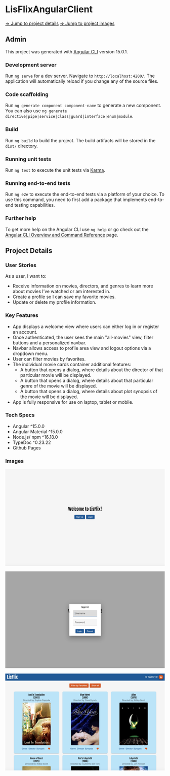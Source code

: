 # LisFlixAngularClient

  [=> Jump to project details](#project-details)
  [=> Jump to project images](#images)

## Admin

This project was generated with [Angular CLI](https://github.com/angular/angular-cli) version 15.0.1.

### Development server

Run `ng serve` for a dev server. Navigate to `http://localhost:4200/`. The application will automatically reload if you change any of the source files.

### Code scaffolding

Run `ng generate component component-name` to generate a new component. You can also use `ng generate directive|pipe|service|class|guard|interface|enum|module`.

### Build

Run `ng build` to build the project. The build artifacts will be stored in the `dist/` directory.

### Running unit tests

Run `ng test` to execute the unit tests via [Karma](https://karma-runner.github.io).

### Running end-to-end tests

Run `ng e2e` to execute the end-to-end tests via a platform of your choice. To use this command, you need to first add a package that implements end-to-end testing capabilities.

### Further help

To get more help on the Angular CLI use `ng help` or go check out the [Angular CLI Overview and Command Reference](https://angular.io/cli) page.

## Project Details

### User Stories

As a user, I want to:
* Receive information on movies, directors, and genres to learn more about movies I’ve watched or am interested in.
* Create a profile so I can save my favorite movies.
* Update or delete my profile information.

### Key Features

* App displays a welcome view where users can either log in or register an account.
* Once authenticated, the user sees the main "all-movies" view, filter buttons and a personalized navbar.
* Navbar allows access to profile area view and logout options via a dropdown menu.
* User can filter movies by favorites.
* The individual movie cards container additional features:
    * A button that opens a dialog,​ where details about the director of that particular movie will be displayed.
    * A button that opens a dialog,​ where details about that particular genre of the movie will be displayed.
    * A button that opens a dialog,​ where details about plot synopsis of the movie will be displayed.
* App is fully responsive for use on laptop, tablet or mobile.

### Tech Specs

* Angular ^15.0.0
* Angular Material ^15.0.0
* Node.js/ npm ^16.18.0
* TypeDoc ^0.23.22
* Github Pages

### Images
![Welcome to LisFilx](/img/Welcome.png)

![Login to get started](/img/Login.png)

![Main page with navbar, filter buttons and movies](/img/Movies.jpg)
